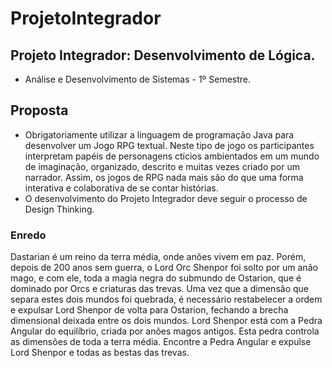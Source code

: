 # ProjetoIntegrador
## Projeto Integrador: Desenvolvimento de Lógica.
- Análise e Desenvolvimento de Sistemas - 1º Semestre.

## Proposta
- Obrigatoriamente utilizar a linguagem de programação Java para desenvolver um Jogo RPG textual. Neste tipo de jogo os participantes interpretam papéis de personagens ctícios ambientados em um mundo de imaginação, organizado, descrito e muitas vezes criado por um narrador. Assim, os jogos de RPG nada mais são do que uma forma interativa e colaborativa de se contar histórias.
- O desenvolvimento do Projeto Integrador deve seguir o processo de Design Thinking.

### Enredo
Dastarian é um reino da terra média, onde anões vivem em paz. Porém, depois de 200 anos sem guerra, o Lord Orc Shenpor foi solto por um anão mago, e com ele, toda a magia negra do submundo de Ostarion, que é dominado por Orcs e criaturas das trevas. 
Uma vez que a dimensão que separa estes dois mundos foi quebrada, é necessário restabelecer a ordem e expulsar Lord Shenpor de volta para Ostarion, fechando a brecha dimensional deixada entre os dois mundos.
Lord Shenpor está com a Pedra Angular do equilíbrio, criada por anões magos antigos. Esta pedra controla as dimensões de toda a terra média.
Encontre a Pedra Angular e expulse Lord Shenpor e todas as bestas das trevas.
